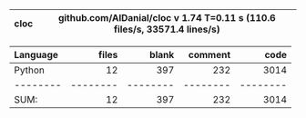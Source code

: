 cloc|github.com/AlDanial/cloc v 1.74  T=0.11 s (110.6 files/s, 33571.4 lines/s)
--- | ---

Language|files|blank|comment|code
:-------|-------:|-------:|-------:|-------:
Python|12|397|232|3014
--------|--------|--------|--------|--------
SUM:|12|397|232|3014
